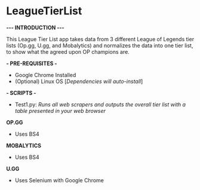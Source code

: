 # LeagueTierList

**--- INTRODUCTION ---**

This League Tier List app takes data from 3 different League of Legends tier lists (Op.gg, U.gg, and Mobalytics) and normalizes the data into one tier list, to show what the agreed upon OP champions are.



**- PRE-REQUISITES -**
- Google Chrome Installed
- (Optional) Linux OS [_Dependencies will auto-install_]



**- SCRIPTS -**
- Test1.py: _Runs all web scrapers and outputs the overall tier list with a table presented in your web browser_



__OP.GG__
- Uses BS4

__MOBALYTICS__
- Uses BS4

__U.GG__
- Uses Selenium with Google Chrome
